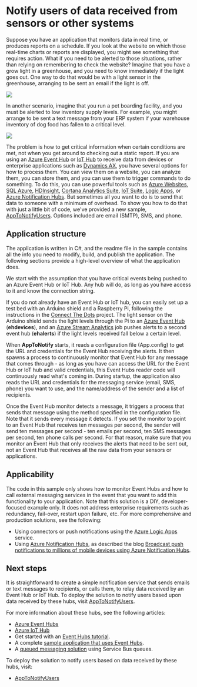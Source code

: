 <properties 
   pageTitle="Notify users of data received from sensors or other systems | Windows Azure"
   description="Describes how to use Event Hubs to notify users of sensor data."
   services="event-hubs"
   documentationCenter="na"
   authors="spyrossak"
   manager="timlt"
   editor="" />
<tags
	ms.service="event-hubs"
	ms.date="12/16/2015"
	wacn.date=""/>

# Notify users of data received from sensors or other systems

Suppose you have an application that monitors data in real time, or produces reports on a schedule. If you look at the website on which those real-time charts or reports are displayed, you might see something that requires action. What if you need to be alerted to those situations, rather than relying on remembering to check the website? Imagine that you have a grow light in a greenhouse, and you need to know immediately if the light goes out. One way to do that would be with a light sensor in the greenhouse, arranging to be sent an email if the light is off.

![][1]

In another scenario, imagine that you run a pet boarding facility, and you must be alerted to low inventory supply levels. For example, you might arrange to be sent a text message from your ERP system if your warehouse inventory of dog food has fallen to a critical level. 

![][2]

The problem is how to get critical information when certain conditions are met, not when you get around to checking out a static report. If you are using an [Azure Event Hub][] or [IoT Hub][] to receive data from devices or enterprise applications such as [Dynamics AX][], you have several options for how to process them. You can view them on a website, you can analyze them, you can store them, and you can use them to trigger commands to do something. To do this, you can use powerful tools such as [Azure Websites][], [SQL Azure][], [HDInsight][], [Cortana Analytics Suite][], [IoT Suite][], [Logic Apps][], or [Azure Notification Hubs][]. But sometimes all you want to do is to send that data to someone with a minimum of overhead. To show you how to do that with just a little bit of code, we've provided a new sample, [AppToNotifyUsers][]. Options included are email (SMTP), SMS, and phone.

## Application structure

The application is written in C#, and the readme file in the sample contains all the info you need to modify, build, and publish the application. The following sections provide a high-level overview of what the application does.

We start with the assumption that you have critical events being pushed to an Azure Event Hub or IoT Hub. Any hub will do, as long as you have access to it and know the connection string.

If you do not already have an Event Hub or IoT hub, you can easily set up a test bed with an Arduino shield and a Raspberry Pi, following the instructions in the [Connect The Dots](https://github.com/Azure/connectthedots) project. The light sensor on the Arduino shield sends the light levels through the Pi to an [Azure Event Hub][] (**ehdevices**), and an [Azure Stream Analytics](/home/features/stream-analytics/) job pushes alerts to a second event hub (**ehalerts**) if the light levels received fall below a certain level.

When **AppToNotify** starts, it reads a configuration file (App.config) to get the URL and credentials for the Event Hub receiving the alerts. It then spawns a process to continuously monitor that Event Hub for any message that comes through - as long as you have can access the URL for the Event Hub or IoT hub and valid credentials, this Event Hubs reader code will continuously read what's coming in. During startup, the application also reads the URL and credentials for the messaging service (email, SMS, phone) you want to use, and the name/address of the sender and a list of recipients.

Once the Event Hub monitor detects a message, it triggers a process that sends that message using the method specified in the configuration file. Note that it sends every message it detects. If you set the monitor to point to an Event Hub that receives ten messages per second, the sender will send ten messages per second - ten emails per second, ten SMS messages per second, ten phone calls per second. For that reason, make sure that you monitor an Event Hub that only receives the alerts that need to be sent out, not an Event Hub that receives all the raw data from your sensors or applications.

## Applicability

The code in this sample only shows how to monitor Event Hubs and how to call external messaging services in the event that you want to add this functionality to your application. Note that this solution is a DIY, developer-focused example only. It does not address enterprise requirements such as redundancy, fail-over, restart upon failure, etc. For more comprehensive and production solutions, see the following:

- Using connectors or push notifications using the [Azure Logic Apps](/documentation/articles/app-service-logic-connectors-list) service.
- Using [Azure Notification Hubs](https://msdn.microsoft.com/zh-cn/library/azure/jj927170.aspx), as described the blog [Broadcast push notifications to millions of mobile devices using Azure Notification Hubs](http://weblogs.asp.net/scottgu/broadcast-push-notifications-to-millions-of-mobile-devices-using-windows-azure-notification-hubs). 

## Next steps

It is straightforward to create a simple notification service that sends emails or text messages to recipients, or calls them, to relay data received by an Event Hub or IoT Hub. To deploy the solution to notify users based upon data received by these hubs, visit [AppToNotifyUsers][].

For more information about these hubs, see the following articles:

- [Azure Event Hubs]
- [Azure IoT Hub]
- Get started with an [Event Hubs tutorial].
- A complete [sample application that uses Event Hubs].
- A [queued messaging solution] using Service Bus queues.

To deploy the solution to notify users based on data received by these hubs, visit:

- [AppToNotifyUsers][]

[Event Hubs tutorial]: event-hubs-csharp-ephcs-getstarted.md
[Azure IoT Hub]: https://azure.microsoft.com/services/iot-hub/
[IoT Hub]: https://azure.microsoft.com/services/iot-hub/
[Azure Event Hubs]: https://azure.microsoft.com/services/event-hubs/
[Azure Event Hub]: https://azure.microsoft.com/services/event-hubs/
[sample application that uses Event Hubs]: https://code.msdn.microsoft.com/windowsazure/Service-Bus-Event-Hub-286fd097
[queued messaging solution]: ../service-bus-dotnet-multi-tier-app-using-service-bus-queues.md
[AppToNotifyUsers]: https://github.com/Azure-Samples/event-hubs-dotnet-user-notifications
[Dynamics AX]: http://www.microsoft.com/dynamics/erp-ax-overview.aspx
[Azure Websites]: /home/features/web-site/
[SQL Azure]: https://azure.microsoft.com/services/sql-database/
[HDInsight]: https://azure.microsoft.com/services/hdinsight/
[Cortana Analytics Suite]: http://www.microsoft.com/server-cloud/cortana-analytics-suite/Overview.aspx?WT.srch=1&WT.mc_ID=SEM_lLFwOJm3&bknode=BlueKai
[IoT Suite]: https://azure.microsoft.com/solutions/iot-suite/
[Logic Apps]: /home/features/web-site/logic/
[Azure Notification Hubs]: https://azure.microsoft.com/services/notification-hubs/
[Azure Stream Analytics]: https://azure.microsoft.com/services/stream-analytics/
 
[1]: ./media/event-hubs-sensors-notify-users/event-hubs-sensor-alert.png
[2]: ./media/event-hubs-sensors-notify-users/event-hubs-erp-alert.png